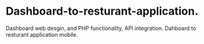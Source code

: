 # Dashboard-to-resturant-application.
Dashboard web desgin, and PHP functionality, API integration. Dahboard to resturant application mobile.
